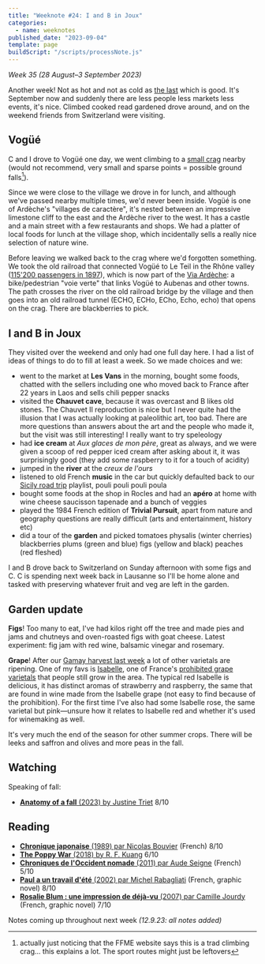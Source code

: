 ```yaml
---
title: "Weeknote #24: I and B in Joux"
categories:
  - name: weeknotes
published_date: "2023-09-04"
template: page
buildScript: "/scripts/processNote.js"
---
```


_Week 35 (28 August–3 September 2023)_

Another week! Not as hot and not as cold as [the last](/notes/weeknote-23-heatwave-harvest/) which is good. It's September now and suddenly there are less people less markets less events, it's nice. Climbed cooked read gardened drove around, and on the weekend friends from Switzerland were visiting.

## Vogüé

C and I drove to Vogüé one day, we went climbing to a [small crag](https://www.ffme.fr/sne-fiche/684/) nearby (would not recommend, very small and sparse points = possible ground falls[^1]).

Since we were close to the village we drove in for lunch, and although we've passed nearby multiple times, we'd never been inside. Vogüé is one of Ardèche's "villages de caractère", it's nested between an impressive limestone cliff to the east and the Ardèche river to the west. It has a castle and a main street with a few restaurants and shops. We had a platter of local foods for lunch at the village shop, which incidentally sells a really nice selection of nature wine.

Before leaving we walked back to the crag where we'd forgotten something. We took the old railroad that connected Vogüé to Le Teil in the Rhône valley ([115'200 passengers in 1897](https://www.davidrumsey.com/luna/servlet/detail/RUMSEY~8~1~309716~90079636)), which is now part of the [Via Ardèche](https://via-ardeche.fr/): a bike/pedestrian "voie verte" that links Vogüé to Aubenas and other towns. The path crosses the river on the old railroad bridge by the village and then goes into an old railroad tunnel (ECHO, ECHo, ECho, Echo, echo) that opens on the crag. There are blackberries to pick.

## I and B in Joux

They visited over the weekend and only had one full day here. I had a list of ideas of things to do to fill at least a week. So we made choices and we:

- went to the market at **Les Vans** in the morning, bought some foods, chatted with the sellers including one who moved back to France after 22 years in Laos and sells chili pepper snacks
- visited the **Chauvet cave**, because it was overcast and B likes old stones. The Chauvet II reproduction is nice but I never quite had the illusion that I was actually looking at paleolithic art, too bad. There are more questions than answers about the art and the people who made it, but the visit was still interesting! I really want to try speleology
- had **ice cream** at _Aux glaces de mon père_, great as always, and we were given a scoop of red pepper iced cream after asking about it, it was surprisingly good (they add some raspberry to it for a touch of acidity)
- jumped in the **river** at the _creux de l'ours_
- listened to old French **music** in the car but quickly defaulted back to our [Sicily road trip](/notes/weeknote-12-road-trip-through-the-three-valli-of-sicily/) playlist, pouli pouli pouli poula
- bought some foods at the shop in Rocles and had an **apéro** at home with wine cheese saucisson tapenade and a bunch of veggies
- played the 1984 French edition of **Trivial Pursuit**, apart from nature and geography questions are really difficult (arts and entertainment, history etc)
- did a tour of the **garden** and picked tomatoes physalis (winter cherries) blackberries plums (green and blue) figs (yellow and black) peaches (red fleshed)

I and B drove back to Switzerland on Sunday afternoon with some figs and C. C is spending next week back in Lausanne so I'll be home alone and tasked with preserving whatever fruit and veg are left in the garden.

## Garden update

**Figs**! Too many to eat, I've had kilos right off the tree and made pies and jams and chutneys and oven-roasted figs with goat cheese. Latest experiment: fig jam with red wine, balsamic vinegar and rosemary.

**Grape**! After our [Gamay harvest last week](/notes/weeknote-23-heatwave-harvest/) a lot of other varietals are ripening. One of my favs is [Isabelle](<https://en.wikipedia.org/wiki/Isabella_(grape)>), one of France's [prohibited grape varietals](/notes/weeknote-18-drinking-vitis-labrusca/) that people still grow in the area. The typical red Isabelle is delicious, it has distinct aromas of strawberry and raspberry, the same that are found in wine made from the Isabelle grape (not easy to find because of the prohibition). For the first time I've also had some Isabelle rose, the same varietal but pink—unsure how it relates to Isabelle red and whether it's used for winemaking as well.

It's very much the end of the season for other summer crops. There will be leeks and saffron and olives and more peas in the fall.

## Watching

Speaking of fall:

- [**Anatomy of a fall** (2023) by Justine Triet](/notes/anatomy-of-a-fall-by-justine-triet/) 8/10

## Reading

- [**Chronique japonaise** (1989) par Nicolas Bouvier](/notes/chronique-japonaise-par-nicolas-bouvier/) (French) 8/10
- [**The Poppy War** (2018) by R. F. Kuang](/notes/the-poppy-war-by-r-f-kuang/) 6/10
- [**Chroniques de l'Occident nomade** (2011) par Aude Seigne](/notes/chroniques-de-l-occident-nomade-par-aude-seigne/) (French) 5/10
- [**Paul a un travail d'été** (2002) par Michel Rabagliati](/notes/paul-a-un-travail-d-ete-par-michel-rabagliati/) (French, graphic novel) 8/10
- [**Rosalie Blum : une impression de déjà-vu** (2007) par Camille Jourdy](/notes/rosalie-blum-une-impression-de-deja-vu-par-camille-jourdy/) (French, graphic novel) 7/10

Notes coming up throughout next week _(12.9.23: all notes added)_

[^1]: actually just noticing that the FFME website says this is a trad climbing crag... this explains a lot. The sport routes might just be leftovers
